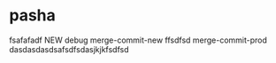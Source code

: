 # pasha
fsafafadf
NEW
debug
merge-commit-new
ffsdfsd
merge-commit-prod
dasdasdasdsafsdfsdasjkjkfsdfsd